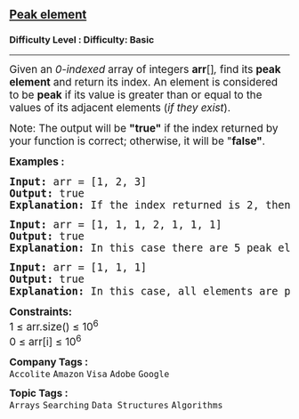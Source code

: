 <h2><a href="https://www.geeksforgeeks.org/problems/peak-element/1?page=1&sprint=50746f92a895c22a50504ac0c1fb9c84&sortBy=difficulty">Peak element</a></h2><h3>Difficulty Level : Difficulty: Basic</h3><hr><div class="problems_problem_content__Xm_eO"><p><span style="font-size: 14pt;">Given an <em>0-indexed</em> array of integers<em> </em><strong>arr</strong>[]<em>,</em> find its <strong>peak element</strong> and return its index. An element is considered to be <strong>peak</strong> if its value is greater than or equal to the values of its adjacent elements (<em>if they exist</em>).</span></p>
<p><span style="font-size: 14pt;">Note: The output will be <strong>"true"</strong> if the index returned by your function is correct; otherwise, it will be "<strong>false"</strong>.</span></p>
<p><span style="font-size: 14pt;"><strong>Examples :<br></strong></span></p>
<pre><span style="font-size: 14pt;"><strong>Input: </strong>arr = [1, 2, 3]
<strong>Output:</strong> true
<strong>Explanation: </strong>If the index returned is 2, then the output printed will be 1. Since arr[2] = 3 is greater than its adjacent elements, and there is no element after it, we can consider it as a peak element. No other index satisfies the same property, so answer will be printed as 0.</span></pre>
<pre><span style="font-size: 14pt;"><strong>Input: </strong>arr = [1, 1, 1, 2, 1, 1, 1]
<strong>Output: </strong>true<strong>
Explanation: </strong>In this case there are 5 peak elements with indices as {0,1,3,5,6}. Returning any of them will give you correct answer.<br></span></pre>
<pre><span style="font-size: 14pt;"><strong>Input: </strong>arr = [1, 1, 1]
<strong>Output: </strong>true<strong>
Explanation: </strong>In this case, all elements are peak elements<span style="font-family: -apple-system, BlinkMacSystemFont, 'Segoe UI', Roboto, Oxygen, Ubuntu, Cantarell, 'Open Sans', 'Helvetica Neue', sans-serif;">.</span></span></pre>
<p><span style="font-size: 14pt;"><strong>Constraints:</strong><br>1 ≤ arr.size() ≤ 10<sup>6</sup><br>0 ≤ arr[i] ≤ 10<sup>6</sup></span></p></div><p><span style=font-size:18px><strong>Company Tags : </strong><br><code>Accolite</code>&nbsp;<code>Amazon</code>&nbsp;<code>Visa</code>&nbsp;<code>Adobe</code>&nbsp;<code>Google</code>&nbsp;<br><p><span style=font-size:18px><strong>Topic Tags : </strong><br><code>Arrays</code>&nbsp;<code>Searching</code>&nbsp;<code>Data Structures</code>&nbsp;<code>Algorithms</code>&nbsp;